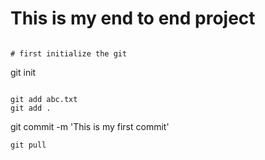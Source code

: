 # This is my end to end project
```

# first initialize the git
```

git init
```

git add abc.txt
git add .
```

git commit -m 'This is my first commit'
```
git pull

```
